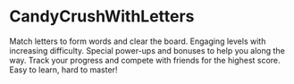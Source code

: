 # CandyCrushWithLetters
Match letters to form words and clear the board. Engaging levels with increasing difficulty. Special power-ups and bonuses to help you along the way. Track your progress and compete with friends for the highest score. Easy to learn, hard to master!
